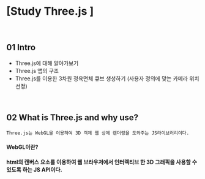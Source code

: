 # [Study Three.js ]

<br/>


## 01 Intro

- Three.js에 대해 알아가보기
- Three.js 앱의 구조
- Three.js를 이용한 3차원 정육면체 큐브 생성하기 (사용자 정의에 맞는 카메라 위치 선정)

<br/>

## 02 What is Three.js and why use?

```
Three.js는 WebGL을 이용하여 3D 객체 웹 상에 렌더링을 도와주는 JS라이브러리이다.
```

#### WebGL이란?
 <strong>html의 캔버스 요소를 이용하여 웹 브라우저에서 인터렉티브 한 3D 그래픽을 사용할 수 있도록 하는 JS API이다.</strong>

